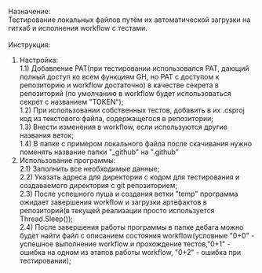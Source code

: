 Назначение:<br />
 Тестирование локальных файлов путём их автоматической загрузки на гитхаб и исполнения workflow с тестами. <br />
 <br />
Инструкция:<br />
 1) Настройка:<br />
   1.1) Добавление PAT(при тестировании использовался PAT, дающий полный доступ ко всем функциям GH, но PAT с доступом к репозиторию и workflow достаточно) в качестве секрета в репозиторий (по умолчанию в workflow будет использоваться секрет с названием "TOKEN");<br />
    1.2) При использовании собственных тестов, добавить в их .csproj код из текстового файла, содержащегося в репозитории;<br />
    1.3) Внести изменения в workflow, если используются другие названия веток;<br />
    1.4) В папке с примером локального файла после скачивания нужно поменять название папки "_github" на ".github" <br />
 2) Использование программы:<br />
    2.1) Заполнить все необходимые данные;<br />
    2.2) Указать адреса для директории с кодом для тестирования и создаваемого директория с git репозиторием;<br />
    2.3) После успешного пуша и создания ветки "temp" программа ожидает завершения workflow и загрузки артефактов в репозиторий(в текущей реализации просто используется Thread.Sleep());<br />
    2.4) После завершения работы программы в папке дебага можно будет найти файл с описанием состояния workflow(условные "0+0" - успешное выполнение workflow и прохождение  тестов,"0+1" - ошибка на одном из этапов работы workflow, "0+2" - ошибка при тестировании); <br />
